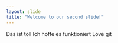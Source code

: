 ```yaml
---
layout: slide
title: "Welcome to our second slide!"
---
```

Das ist toll
Ich hoffe es funktioniert
Love git

